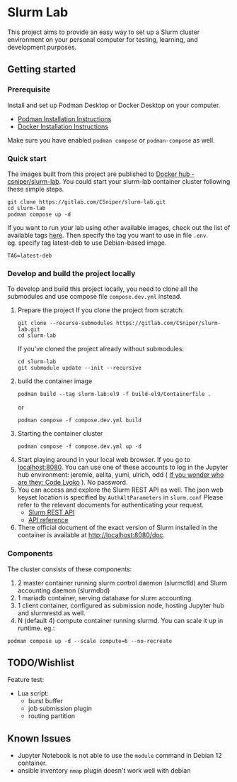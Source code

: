 # Slurm Lab
This project aims to provide an easy way to set up a Slurm cluster environment on your personal computer for testing, learning, and development purposes. 

## Getting started

### Prerequisite

Install and set up Podman Desktop or Docker Desktop on your computer.
- [Podman Installation Instructions](https://podman.io/docs/installation)
- [Docker Installation Instructions](https://docs.docker.com/desktop/install/mac-install/)

Make sure you have enabled `podman compose` or `podman-compose` as well.

### Quick start
The images built from this project are published to [Docker hub - csniper/slurm-lab](https://hub.docker.com/r/csniper/slurm-lab). You could start your slurm-lab container cluster following these simple steps. 
```
git clone https://gitlab.com/CSniper/slurm-lab.git
cd slurm-lab
podman compose up -d
```
If you want to run your lab using other available images, check out the list of available tags [here](https://hub.docker.com/r/csniper/slurm-lab/tags). Then specify the tag you want to use in file `.env`.  
eg. specify tag latest-deb to use Debian-based image. 
```
TAG=latest-deb
```

### Develop and build the project locally
To develop and build this project locally, you need to clone all the submodules and use compose file `compose.dev.yml` instead. 

1. Prepare the project
   If you clone the project from scratch:
      ```
      git clone --recurse-submodules https://gitlab.com/CSniper/slurm-lab.git
      cd slurm-lab
      ```
   If you've cloned the project already without submodules:
      ```
      cd slurm-lab
      git submodule update --init --recursive
      ```
2. build the container image
   ```
   podman build --tag slurm-lab:el9 -f build-el9/Containerfile .
   ```
   or
   ```
   podman compose -f compose.dev.yml build
   ```
3. Starting the container cluster
   ```
   podman compose -f compose.dev.yml up -d 
   ```
4. Start playing around in your local web browser. If you go to [localhost:8080](http://localhost:8080/). You can use one of these accounts to log in the Jupyter hub environment: jeremie, aelita, yumi, ulrich, odd ( [If you wonder who are they: Code Lyoko](https://en.wikipedia.org/wiki/Code_Lyoko) ). No password.
5. You can access and explore the Slurm REST API as well.
   The json web keyset location is specified by `AuthAltParameters` in `slurm.conf`
   Please refer to the relevant documents for authenticating your request.
   - [Slurm REST API](https://slurm.schedmd.com/rest.html)
   - [API reference](https://slurm.schedmd.com/rest_api.html)
6. There official document of the exact version of Slurm installed in the container is available at [http://localhost:8080/doc](http://localhost:8080/doc).

### Components
The cluster consists of these components:
1. 2 master container running slurm control daemon (slurmctld) and Slurm accounting daemon (slurmdbd)
2. 1 mariadb container, serving database for slurm accounting. 
3. 1 client container, configured as submission node, hosting Jupyter hub and slurmrestd as well. 
4. N (default 4) compute container running slurmd. You can scale it up in runtime. eg.:
```
podman compose up -d --scale compute=6 --no-recreate
```

## TODO/Wishlist
Feature test:
* Lua script:
  * burst buffer
  * job submission plugin
  * routing partition

## Known Issues
* Jupyter Notebook is not able to use the `module` command in Debian 12 container.
* ansible inventory `nmap` plugin doesn't work well with debian